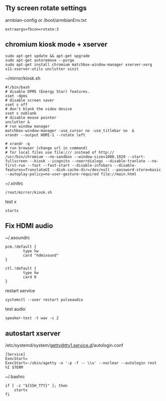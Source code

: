 ## Tty screen rotate settings
armbian-config or /boot/armbianEnv.txt
```
extraargs=fbcon=rotate:3
```
## chromium kiosk mode + xserver
```
sudo apt-get update && apt-get upgrade
sudo apt-get autoremove --purge
sudo apt-get install chromium matchbox-window-manager xserver-xorg x11-xserver-utils unclutter xinit
```
~/mirror/kiosk.sh
```
#!/bin/bash  
# disable DPMS (Energy Star) features. 
xset -dpms  
# disable screen saver 
xset s off  
# don't blank the video device 
xset s noblank  
# disable mouse pointer 
unclutter &  
# run window manager 
matchbox-window-manager -use_cursor no -use_titlebar no  &  
xrandr --output HDMI-1 --rotate left

# xrandr -q
# run browser (change url in command)
# for local files use file:/// instead of http://
/usr/bin/chromium --no-sandbox --window-size=1080,1920 --start-fullscreen --kiosk --icognito --noerrdialogs --disable-tranlate --no-first-run --fast --fast-start --disable-infobars --disable-features=TranslateUI --disk-cache-dir=/dev/null --password-store=basic --autoplay-policy=no-user-gesture-required file://main.html
```
~/.xinitrc
```
/root/mirror/kiosk.sh
```
test x
```
startx
```
## Fix HDMI audio
~/.asoundrc
```
pcm.!default {
        type hw
        card "hdmisound"
}

ctl.!default {
        type hw
        card 0
}
```
restart service
```
systemctl --user restart pulseaudio
```
test audio
```
speaker-test -t wav -c 2
```
## autostart xserver
/etc/systemd/system/getty@tty1.service.d/autologin.conf
```
[Service]
ExecStart=
ExecStart=-/sbin/agetty -o '-p -f -- \\u' --noclear --autologin root %I $TERM
```
~/.bashrc
```
if [ -z "${SSH_TTY}" ]; then   
    startx 
fi
```